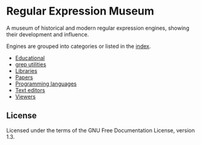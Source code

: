 # Regular Expression Museum

A museum of historical and modern regular expression engines, showing their
development and influence.

Engines are grouped into categories or listed in the [index](index.md).

- [Educational](edu/index.md)
- [grep utilities](greps/index.md)
- [Libraries](libs/index.md)
- [Papers](papers/index.md)
- [Programming languages](langs/index.md)
- [Text editors](editors/index.md)
- [Viewers](viewers/index.md)

## License

Licensed under the terms of the GNU Free Documentation License, version 1.3.
